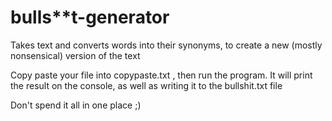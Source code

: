 
# bulls**t-generator

Takes text and converts words into their synonyms, to create a new (mostly nonsensical) version of the text

Copy paste your file into copypaste.txt , then run the program. It will print the result on the console, as well as writing it to the bullshit.txt file

Don't spend it all in one place ;)
